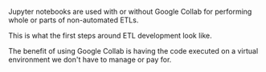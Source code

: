 Jupyter notebooks are used with or without Google Collab for performing whole or parts of non-automated ETLs. 

This is what the first steps around ETL development look like. 

The benefit of using Google Collab is having the code executed on a virtual environment we don't have to manage or pay for. 
